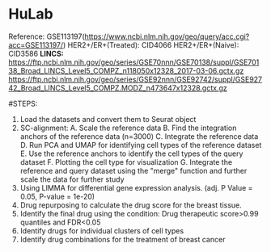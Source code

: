 # HuLab
Reference: GSE113197(https://www.ncbi.nlm.nih.gov/geo/query/acc.cgi?acc=GSE113197/)
HER2+/ER+(Treated): CID4066
HER2+/ER+(Naive): CID3586
**LINCS:** https://ftp.ncbi.nlm.nih.gov/geo/series/GSE70nnn/GSE70138/suppl/GSE70138_Broad_LINCS_Level5_COMPZ_n118050x12328_2017-03-06.gctx.gz
https://ftp.ncbi.nlm.nih.gov/geo/series/GSE92nnn/GSE92742/suppl/GSE92742_Broad_LINCS_Level5_COMPZ.MODZ_n473647x12328.gctx.gz

#STEPS:
1. Load the datasets and convert them to Seurat object
2. SC-alignment:
   A. Scale the reference data
   B. Find the integration anchors of the reference data (n=3000)
   C. Integrate the reference data
   D. Run PCA and UMAP for identifying cell types of the reference dataset
   E. Use the reference anchors to identify the cell types of the query dataset
   F. Plotting the cell type for visualization
   G. Integrate the reference and query dataset using the  "merge" function and further scale the data for further study
4. Using LIMMA for differential gene expression analysis. (adj. P Value = 0.05, P-value = 1e-20)
5. Drug repurposing to calculate the drug score for the breast tissue.
6. Identify the final drug using the condition: Drug therapeutic score>0.99 quantiles and FDR<0.05
7. Identify drugs for individual clusters of cell types
8. Identify drug combinations for the treatment of breast cancer
